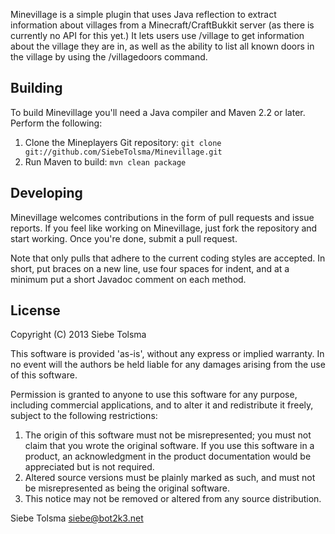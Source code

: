 Minevillage is a simple plugin that uses Java reflection to extract information about
villages from a Minecraft/CraftBukkit server (as there is currently no API for this yet.)
It lets users use /village to get information about the village they are in, as well as
the ability to list all known doors in the village by using the /villagedoors command.

## Building

To build Minevillage you'll need a Java compiler and Maven 2.2 or later. Perform
the following:

1. Clone the Mineplayers Git repository:
   `git clone git://github.com/SiebeTolsma/Minevillage.git`
2. Run Maven to build:
   `mvn clean package`

## Developing

Minevillage welcomes contributions in the form of pull requests and issue reports. 
If you feel like working on Minevillage, just fork the repository and start working. 
Once you're done, submit a pull request.

Note that only pulls that adhere to the current coding styles are accepted. In 
short, put braces on a new line, use four spaces for indent, and at a minimum 
put a short Javadoc comment on each method.

## License

Copyright (C) 2013 Siebe Tolsma

This software is provided 'as-is', without any express or implied
warranty. In no event will the authors be held liable for any damages
arising from the use of this software.

Permission is granted to anyone to use this software for any purpose,
including commercial applications, and to alter it and redistribute it
freely, subject to the following restrictions:

1. The origin of this software must not be misrepresented; you must not
   claim that you wrote the original software. If you use this software
   in a product, an acknowledgment in the product documentation would be
   appreciated but is not required.
2. Altered source versions must be plainly marked as such, and must not be
   misrepresented as being the original software.
3. This notice may not be removed or altered from any source distribution.

Siebe Tolsma
siebe@bot2k3.net